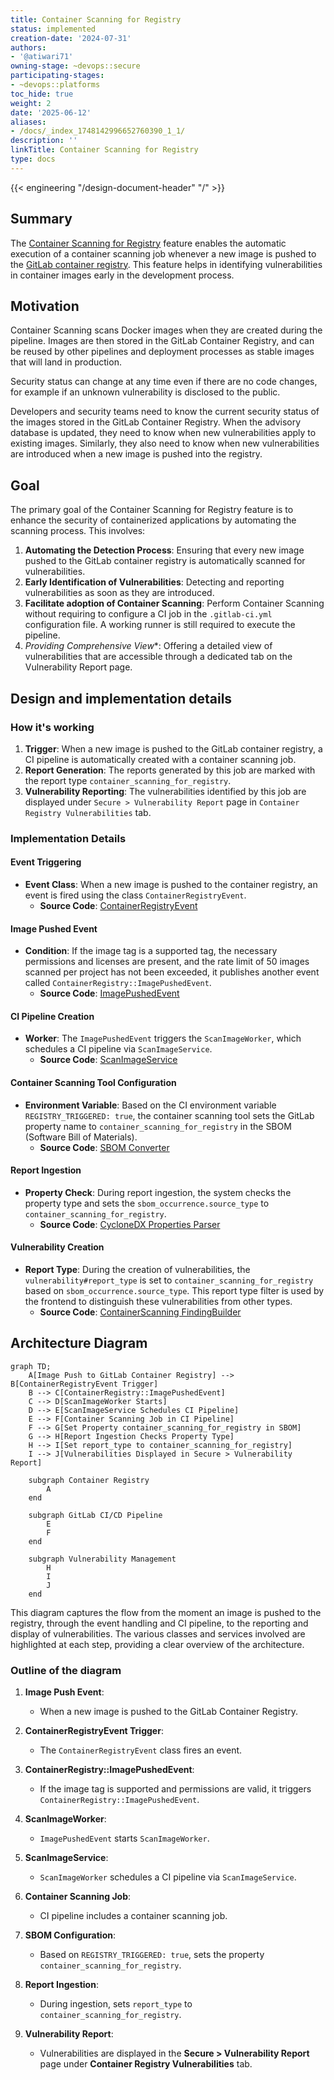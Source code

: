 ```yaml
---
title: Container Scanning for Registry
status: implemented
creation-date: '2024-07-31'
authors:
- '@atiwari71'
owning-stage: ~devops::secure
participating-stages:
- ~devops::platforms
toc_hide: true
weight: 2
date: '2025-06-12'
aliases:
- /docs/_index_1748142996652760390_1_1/
description: ''
linkTitle: Container Scanning for Registry
type: docs
---
```


{{< engineering "/design-document-header" "/" >}}

## Summary

The [Container Scanning for Registry](https://docs.gitlab.com/ee/user/application_security/container_scanning/#container-scanning-for-registry) feature enables the automatic execution of a container scanning job whenever a new image is pushed to the [GitLab container registry](https://docs.gitlab.com/ee/user/packages/container_registry/). This feature helps in identifying vulnerabilities in container images early in the development process.

## Motivation

Container Scanning scans Docker images when they are created during the pipeline. Images are then stored in the GitLab Container Registry, and can be reused by other pipelines and deployment processes as stable images that will land in production.

Security status can change at any time even if there are no code changes, for example if an unknown vulnerability is disclosed to the public.

Developers and security teams need to know the current security status of the images stored in the GitLab Container Registry. When the advisory database is updated, they need to know when new vulnerabilities apply to existing images. Similarly, they also need to know when new vulnerabilities are introduced when a new image is pushed into the registry.

## Goal

The primary goal of the Container Scanning for Registry feature is to enhance the security of containerized applications by automating the scanning process. This involves:

1. **Automating the Detection Process**: Ensuring that every new image pushed to the GitLab container registry is automatically scanned for vulnerabilities.
2. **Early Identification of Vulnerabilities**: Detecting and reporting vulnerabilities as soon as they are introduced.
3. **Facilitate adoption of Container Scanning**: Perform Container Scanning without requiring to configure a CI job in the `.gitlab-ci.yml` configuration file. A working runner is still required to execute the pipeline.
4. *Providing Comprehensive View**: Offering a detailed view of vulnerabilities that are accessible through a dedicated tab on the Vulnerability Report page.

## Design and implementation details

### How it's working

1. **Trigger**: When a new image is pushed to the GitLab container registry, a CI pipeline is automatically created with a container scanning job.
2. **Report Generation**: The reports generated by this job are marked with the report type `container_scanning_for_registry`.
3. **Vulnerability Reporting**: The vulnerabilities identified by this job are displayed under `Secure > Vulnerability Report` page in `Container Registry Vulnerabilities` tab.

### Implementation Details

#### Event Triggering

- **Event Class**: When a new image is pushed to the container registry, an event is fired using the class `ContainerRegistryEvent`.
  - **Source Code**: [ContainerRegistryEvent](https://gitlab.com/gitlab-org/gitlab/-/blob/415e8c1c144bd3b3fa42637ca93d3aa5fcc1f34d/lib/api/container_registry_event.rb#L5)

#### Image Pushed Event

- **Condition**: If the image tag is a supported tag, the necessary permissions and licenses are present, and the rate limit of 50 images scanned per project has not been exceeded, it publishes another event called `ContainerRegistry::ImagePushedEvent`.
  - **Source Code**: [ImagePushedEvent](https://gitlab.com/gitlab-org/gitlab/-/blob/415e8c1c144bd3b3fa42637ca93d3aa5fcc1f34d/ee/lib/ee/gitlab/event_store.rb#L63)

#### CI Pipeline Creation

- **Worker**: The `ImagePushedEvent` triggers the `ScanImageWorker`, which schedules a CI pipeline via `ScanImageService`.
  - **Source Code**: [ScanImageService](https://gitlab.com/gitlab-org/gitlab/-/blob/415e8c1c144bd3b3fa42637ca93d3aa5fcc1f34d/ee/app/services/app_sec/container_scanning/scan_image_service.rb#L28)

#### Container Scanning Tool Configuration

- **Environment Variable**: Based on the CI environment variable `REGISTRY_TRIGGERED: true`, the container scanning tool sets the GitLab property name to `container_scanning_for_registry` in the SBOM (Software Bill of Materials).
  - **Source Code**: [SBOM Converter](https://gitlab.com/gitlab-org/security-products/analyzers/container-scanning/-/blob/7257a06e4507c77ae50c4926e79142e2689e1fca/lib/gcs/sbom_converter.rb#L14)

#### Report Ingestion

- **Property Check**: During report ingestion, the system checks the property type and sets the `sbom_occurrence.source_type` to `container_scanning_for_registry`.
  - **Source Code**: [CycloneDX Properties Parser](https://gitlab.com/gitlab-org/gitlab/-/blob/415e8c1c144bd3b3fa42637ca93d3aa5fcc1f34d/lib/gitlab/ci/parsers/sbom/cyclonedx_properties.rb#L21)

#### Vulnerability Creation

- **Report Type**: During the creation of vulnerabilities, the `vulnerability#report_type` is set to `container_scanning_for_registry` based on `sbom_occurrence.source_type`. This report type filter is used by the frontend to distinguish these vulnerabilities from other types.
  - **Source Code**: [ContainerScanning FindingBuilder](https://gitlab.com/gitlab-org/gitlab/-/blob/415e8c1c144bd3b3fa42637ca93d3aa5fcc1f34d/ee/lib/gitlab/vulnerability_scanning/container_scanning/finding_builder.rb#L21)

## Architecture Diagram

```mermaid
graph TD;
    A[Image Push to GitLab Container Registry] --> B[ContainerRegistryEvent Trigger]
    B --> C[ContainerRegistry::ImagePushedEvent]
    C --> D[ScanImageWorker Starts]
    D --> E[ScanImageService Schedules CI Pipeline]
    E --> F[Container Scanning Job in CI Pipeline]
    F --> G[Set Property container_scanning_for_registry in SBOM]
    G --> H[Report Ingestion Checks Property Type]
    H --> I[Set report_type to container_scanning_for_registry]
    I --> J[Vulnerabilities Displayed in Secure > Vulnerability Report]

    subgraph Container Registry
        A
    end

    subgraph GitLab CI/CD Pipeline
        E
        F
    end

    subgraph Vulnerability Management
        H
        I
        J
    end
```

This diagram captures the flow from the moment an image is pushed to the registry, through the event handling and CI pipeline, to the reporting and display of vulnerabilities. The various classes and services involved are highlighted at each step, providing a clear overview of the architecture.

### Outline of the diagram

1. **Image Push Event**:
   - When a new image is pushed to the GitLab Container Registry.

2. **ContainerRegistryEvent Trigger**:
   - The `ContainerRegistryEvent` class fires an event.

3. **ContainerRegistry::ImagePushedEvent**:
   - If the image tag is supported and permissions are valid, it triggers `ContainerRegistry::ImagePushedEvent`.

4. **ScanImageWorker**:
   - `ImagePushedEvent` starts `ScanImageWorker`.

5. **ScanImageService**:
   - `ScanImageWorker` schedules a CI pipeline via `ScanImageService`.

6. **Container Scanning Job**:
   - CI pipeline includes a container scanning job.

7. **SBOM Configuration**:
   - Based on `REGISTRY_TRIGGERED: true`, sets the property `container_scanning_for_registry`.

8. **Report Ingestion**:
   - During ingestion, sets `report_type` to `container_scanning_for_registry`.

9. **Vulnerability Report**:
   - Vulnerabilities are displayed in the **Secure > Vulnerability Report** page under **Container Registry Vulnerabilities** tab.
